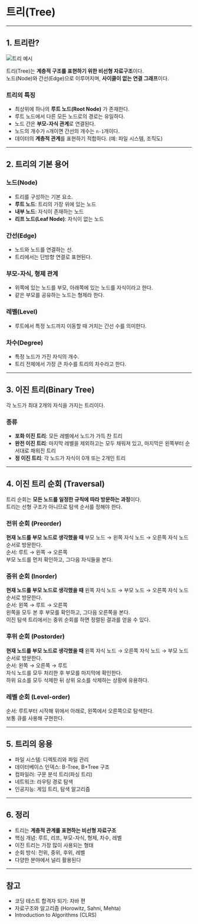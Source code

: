 # 트리(Tree)

---

## 1. 트리란?


![트리 예시](https://img1.daumcdn.net/thumb/R1280x0/?scode=mtistory2&fname=https%3A%2F%2Fblog.kakaocdn.net%2Fdna%2FcA6btV%2Fbtq1z5fVwht%2FAAAAAAAAAAAAAAAAAAAAACGpYSURc3HWzHO1phdT3Bnd-UVadN4RazYZC-sKDxN1%2Fimg.png%3Fcredential%3DyqXZFxpELC7KVnFOS48ylbz2pIh7yKj8%26expires%3D1761922799%26allow_ip%3D%26allow_referer%3D%26signature%3DBCV0FZpzw2IchO0LCgmHV1zcvs0%253D)


트리(Tree)는 **계층적 구조를 표현하기 위한 비선형 자료구조**이다.  
노드(Node)와 간선(Edge)으로 이루어지며, **사이클이 없는 연결 그래프**이다.  

### 트리의 특징
- 최상위에 하나의 **루트 노드(Root Node)** 가 존재한다.
- 루트 노드에서 다른 모든 노드로의 경로는 유일하다.
- 노드 간은 **부모-자식 관계**로 연결된다.
- 노드의 개수가 `n`개이면 간선의 개수는 `n-1`개이다.
- 데이터의 **계층적 관계**를 표현하기 적합하다. (예: 파일 시스템, 조직도)

---

## 2. 트리의 기본 용어

### 노드(Node)  
- 트리를 구성하는 기본 요소.  
- **루트 노드**: 트리의 가장 위에 있는 노드  
- **내부 노드**: 자식이 존재하는 노드  
- **리프 노드(Leaf Node)**: 자식이 없는 노드  

### 간선(Edge)  
- 노드와 노드를 연결하는 선.  
- 트리에서는 단방향 연결로 표현된다.  

### 부모-자식, 형제 관계  
- 위쪽에 있는 노드를 부모, 아래쪽에 있는 노드를 자식이라고 한다.  
- 같은 부모를 공유하는 노드는 형제라 한다.  

### 레벨(Level)  
- 루트에서 특정 노드까지 이동할 때 거치는 간선 수를 의미한다.  

### 차수(Degree)  
- 특정 노드가 가진 자식의 개수.  
- 트리 전체에서 가장 큰 차수를 트리의 차수라고 한다.  

---

## 3. 이진 트리(Binary Tree)

각 노드가 최대 2개의 자식을 가지는 트리이다.  

### 종류
- **포화 이진 트리**: 모든 레벨에서 노드가 가득 찬 트리  
- **완전 이진 트리**: 마지막 레벨을 제외하고는 모두 채워져 있고, 마지막은 왼쪽부터 순서대로 채워진 트리  
- **정 이진 트리**: 각 노드가 자식이 0개 또는 2개인 트리  

---

## 4. 이진 트리 순회 (Traversal)

트리 순회는 **모든 노드를 일정한 규칙에 따라 방문하는 과정**이다.  
트리는 선형 구조가 아니므로 탐색 순서를 정해야 한다.  


### 전위 순회 (Preorder)  

**현재 노드를 부모 노드로 생각했을 때** 부모 노드 → 왼쪽 자식 노드 → 오른쪽 자식 노드 순서로 방문한다. </br>
순서: 루트 → 왼쪽 → 오른쪽  
부모 노드를 먼저 확인하고, 그다음 자식들을 본다.  

### 중위 순회 (Inorder)  
**현재 노드를 부모 노드로 생각했을 때** 왼쪽 자식 노드 → 부모 노드 → 오른쪽 자식 노드 순서로 방문한다. </br>
순서: 왼쪽 → 루트 → 오른쪽  
왼쪽을 모두 본 후 부모를 확인하고, 그다음 오른쪽을 본다.  
이진 탐색 트리에서는 중위 순회를 하면 정렬된 결과를 얻을 수 있다.  

### 후위 순회 (Postorder)  
**현재 노드를 부모 노드로 생각했을 때** 왼쪽 자식 노드 → 오른쪽 자식 노드 → 부모 노드 순서로 방문한다. </br>
순서: 왼쪽 → 오른쪽 → 루트  
자식 노드를 모두 처리한 후 부모를 마지막에 확인한다.  
하위 요소를 모두 삭제한 뒤 상위 요소를 삭제하는 상황에 유용하다.  

### 레벨 순회 (Level-order)  
순서: 루트부터 시작해 위에서 아래로, 왼쪽에서 오른쪽으로 탐색한다.  
보통 큐를 사용해 구현한다.  

---

## 5. 트리의 응용

- 파일 시스템: 디렉토리와 파일 관리  
- 데이터베이스 인덱스: B-Tree, B+Tree 구조  
- 컴파일러: 구문 분석 트리(파싱 트리)  
- 네트워크: 라우팅 경로 탐색  
- 인공지능: 게임 트리, 탐색 알고리즘  

---

## 6. 정리

- 트리는 **계층적 관계를 표현하는 비선형 자료구조**  
- 핵심 개념: 루트, 리프, 부모-자식, 형제, 차수, 레벨  
- 이진 트리는 가장 많이 사용되는 형태  
- 순회 방식: 전위, 중위, 후위, 레벨  
- 다양한 분야에서 널리 활용된다  

---

## 참고

- 코딩 테스트 합격자 되기: 자바 편  
- 자료구조와 알고리즘 (Horowitz, Sahni, Mehta)  
- Introduction to Algorithms (CLRS)  
